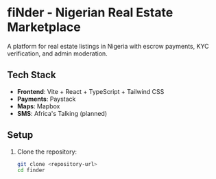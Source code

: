 # fiNder - Nigerian Real Estate Marketplace

A platform for real estate listings in Nigeria with escrow payments, KYC verification, and admin moderation.

## Tech Stack
- **Frontend**: Vite + React + TypeScript + Tailwind CSS
- **Payments**: Paystack
- **Maps**: Mapbox
- **SMS**: Africa's Talking (planned)

## Setup
1. Clone the repository:
   ```bash
   git clone <repository-url>
   cd finder